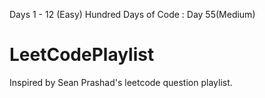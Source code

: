 Days 1 - 12 (Easy)
Hundred Days of Code : Day 55(Medium)
# LeetCodePlaylist
Inspired by Sean Prashad's leetcode question playlist.
